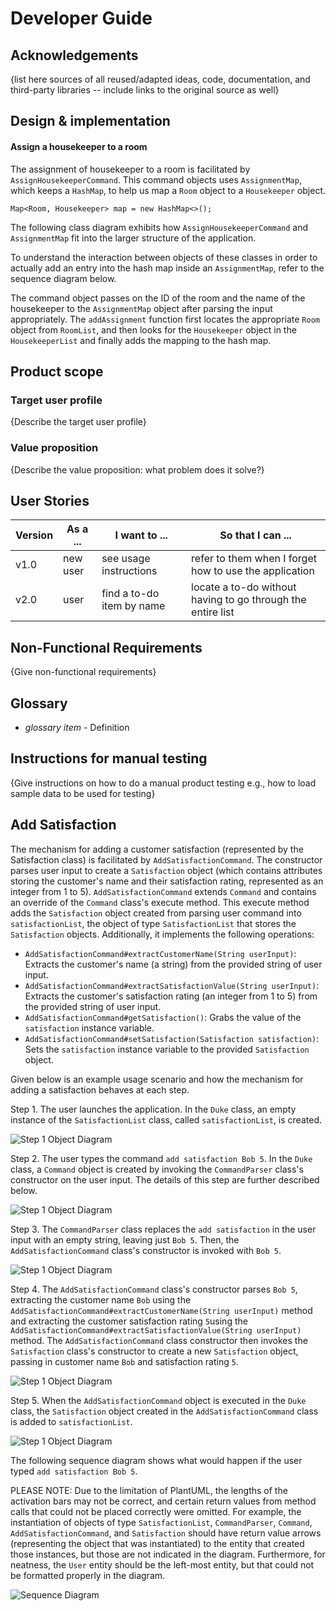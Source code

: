 # Developer Guide

## Acknowledgements

{list here sources of all reused/adapted ideas, code, documentation, and third-party libraries -- include links to the original source as well}

## Design & implementation

#### Assign a housekeeper to a room
The assignment of housekeeper to a room is facilitated by `AssignHousekeeperCommand`. This command objects uses `AssignmentMap`, which keeps a `HashMap`, to help us map a `Room` object to a `Housekeeper` object. 

``
Map<Room, Housekeeper> map = new HashMap<>();
``

The following class diagram exhibits how `AssignHousekeeperCommand` 
and `AssignmentMap` fit into the larger structure of the application.


To understand the interaction between objects of these classes in order to actually add an entry into the hash map inside an `AssignmentMap`, refer to the sequence diagram below.


The command object passes on the ID of the room and the name of the housekeeper to the `AssignmentMap` object after parsing the input appropriately. The `addAssignment` function first locates the appropriate `Room` object from `RoomList`, and then looks for the `Housekeeper` object in the `HousekeeperList` and finally adds the mapping to the hash map.

## Product scope
### Target user profile

{Describe the target user profile}

### Value proposition

{Describe the value proposition: what problem does it solve?}

## User Stories

|Version| As a ... | I want to ... | So that I can ...|
|--------|----------|---------------|------------------|
|v1.0|new user|see usage instructions|refer to them when I forget how to use the application|
|v2.0|user|find a to-do item by name|locate a to-do without having to go through the entire list|

## Non-Functional Requirements

{Give non-functional requirements}

## Glossary

* *glossary item* - Definition

## Instructions for manual testing

{Give instructions on how to do a manual product testing e.g., how to load sample data to be used for testing}

## Add Satisfaction

The mechanism for adding a customer satisfaction (represented by the Satisfaction class) is facilitated
by `AddSatisfactionCommand`. The constructor parses user input to create a `Satisfaction` object (which contains
attributes storing the customer's name and their satisfaction rating, represented as an integer from 1 to 5). 
`AddSatisfactionCommand` extends `Command` and contains an override of the `Command` class's execute method.
This execute method adds the `Satisfaction` object created from parsing user command into `satisfactionList`, the 
object of type `SatisfactionList` that stores the `Satisfaction` objects. Additionally, it implements the 
following operations:
* `AddSatisfactionCommand#extractCustomerName(String userInput)`: Extracts the customer's name (a string) from the 
   provided string of user input. 
* `AddSatisfactionCommand#extractSatisfactionValue(String userInput)`: Extracts the customer's satisfaction rating
  (an integer from 1 to 5) from the provided string of user input. 
* `AddSatisfactionCommand#getSatisfaction()`: Grabs the value of the `satisfaction` instance variable. 
* `AddSatisfactionCommand#setSatisfaction(Satisfaction satisfaction)`: Sets the `satisfaction` instance variable to the
   provided `Satisfaction` object.

Given below is an example usage scenario and how the mechanism for adding a satisfaction behaves at each step. 

Step 1. The user launches the application. In the `Duke` class, an empty instance of the `SatisfactionList` class, 
called `satisfactionList`, is created. 

![Step 1 Object Diagram](team/alinazheng_addsatisfactioncommand_uml/AlinaZheng_AddSatisfaction_Step1ObjectDiagram.png)


Step 2. The user types the command `add satisfaction Bob 5`. In the `Duke` class, a `Command` object 
is created by invoking the `CommandParser` class's constructor on the user input. The details of this 
step are further described below.

![Step 1 Object Diagram](team/alinazheng_addsatisfactioncommand_uml/AlinaZheng_AddSatisfaction_Step2ObjectDiagram.png)


Step 3. The `CommandParser` class replaces the `add satisfaction` in the user input with an empty string,
leaving just `Bob 5`. Then, the `AddSatisfactionCommand` class's constructor is invoked with `Bob 5`. 

![Step 1 Object Diagram](team/alinazheng_addsatisfactioncommand_uml/AlinaZheng_AddSatisfaction_Step3ObjectDiagram.png)

Step 4. The `AddSatisfactionCommand` class's constructor parses `Bob 5`, extracting the customer name `Bob` using the
`AddSatisfactionCommand#extractCustomerName(String userInput)` method and extracting the customer satisfaction rating 
`5`using the `AddSatisfactionCommand#extractSatisfactionValue(String userInput)` method. The `AddSatisfactionCommand` 
class constructor then invokes the `Satisfaction` class's constructor to create a new `Satisfaction` object, passing in
customer name `Bob` and satisfaction rating `5`. 

![Step 1 Object Diagram](team/alinazheng_addsatisfactioncommand_uml/AlinaZheng_AddSatisfaction_Step4ObjectDiagram.png)

Step 5. When the `AddSatisfactionCommand` object is executed in the `Duke` class, the `Satisfaction` object
created in the `AddSatisfactionCommand` class is added to `satisfactionList`. 

![Step 1 Object Diagram](team/alinazheng_addsatisfactioncommand_uml/AlinaZheng_AddSatisfaction_Step5ObjectDiagram.png)

The following sequence diagram shows what would happen if the user typed `add satisfaction Bob 5`. 

PLEASE NOTE: Due to the limitation of PlantUML, the lengths of the activation bars may not be correct, and 
certain return values from method calls that could not be placed correctly were omitted. For example, the 
instantiation of objects of type `SatisfactionList`, `CommandParser`, `Command`, `AddSatisfactionCommand`, 
and `Satisfaction` should have return value arrows (representing the object that was instantiated) to the 
entity that created those instances, but those are not indicated in the diagram. Furthermore, for neatness, the 
`User` entity should be the left-most entity, but that could not be formatted properly in the diagram. 

![Sequence Diagram](team/alinazheng_addsatisfactioncommand_uml/AlinaZheng_AddSatisfaction_SequenceDiagram.png)

